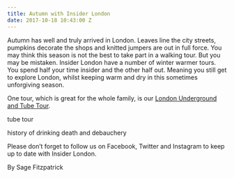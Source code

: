 ```yaml
---
title: Autumn with Insider London
date: 2017-10-18 10:43:00 Z
---
```


Autumn has well and truly arrived in London. Leaves line the city streets, pumpkins decorate the shops and knitted jumpers are out in full force. You may think this season is not the best to take part in a walking tour. But you may be mistaken. Insider London have a number of winter warmer tours. You spend half your time insider and the other half out. Meaning you still get to explore London, whilst keeping warm and dry in this sometimes unforgiving season. 

One tour, which is great for the whole family, is our [London Underground and Tube Tour](https://www.insider-london.co.uk/tours/london-underground-and-tube-tour/). 

tube tour

history of drinking
death and debauchery 

Please don’t forget to follow us on Facebook, Twitter and Instagram to keep up to date with Insider London.

By Sage Fitzpatrick